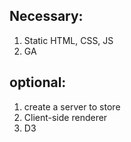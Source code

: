 ## Necessary:
1. Static HTML, CSS, JS
2. GA

## optional:
1. create a server to store
2. Client-side renderer
3. D3
